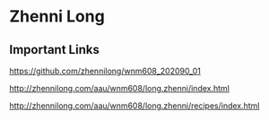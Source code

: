 # Zhenni Long

## Important Links

https://github.com/zhennilong/wnm608_202090_01

http://zhennilong.com/aau/wnm608/long.zhenni/index.html

http://zhennilong.com/aau/wnm608/long.zhenni/recipes/index.html



